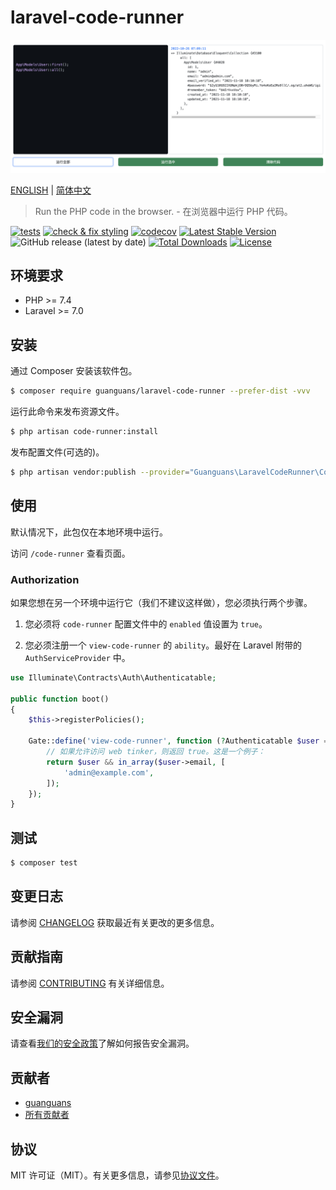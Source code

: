 # laravel-code-runner

![](docs/usage.png)

[ENGLISH](README.md) | [简体中文](README-zh_CN.md)

> Run the PHP code in the browser. - 在浏览器中运行 PHP 代码。

[![tests](https://github.com/guanguans/laravel-code-runner/workflows/tests/badge.svg)](https://github.com/guanguans/laravel-code-runner/actions)
[![check & fix styling](https://github.com/guanguans/laravel-code-runner/actions/workflows/php-cs-fixer.yml/badge.svg)](https://github.com/guanguans/laravel-code-runner/actions)
[![codecov](https://codecov.io/gh/guanguans/laravel-code-runner/branch/main/graph/badge.svg?token=URGFAWS6S4)](https://codecov.io/gh/guanguans/laravel-code-runner)
[![Latest Stable Version](https://poser.pugx.org/guanguans/laravel-code-runner/v)](//packagist.org/packages/guanguans/laravel-code-runner)
![GitHub release (latest by date)](https://img.shields.io/github/v/release/guanguans/laravel-code-runner)
[![Total Downloads](https://poser.pugx.org/guanguans/laravel-code-runner/downloads)](//packagist.org/packages/guanguans/laravel-code-runner)
[![License](https://poser.pugx.org/guanguans/laravel-code-runner/license)](//packagist.org/packages/guanguans/laravel-code-runner)

## 环境要求

* PHP >= 7.4
* Laravel >= 7.0

## 安装

通过 Composer 安装该软件包。

```bash
$ composer require guanguans/laravel-code-runner --prefer-dist -vvv
```

运行此命令来发布资源文件。

```bash
$ php artisan code-runner:install
```

发布配置文件(可选的)。

```bash
$ php artisan vendor:publish --provider="Guanguans\LaravelCodeRunner\CodeRunnerServiceProvider" --tag="code-runner-config"
```

## 使用

默认情况下，此包仅在本地环境中运行。

访问 `/code-runner` 查看页面。

### Authorization

如果您想在另一个环境中运行它（我们不建议这样做），您必须执行两个步骤。

1. 您必须将 `code-runner` 配置文件中的 `enabled` 值设置为 `true`。

2. 您必须注册一个 `view-code-runner` 的 `ability`。最好在 Laravel 附带的 `AuthServiceProvider` 中。

```php
use Illuminate\Contracts\Auth\Authenticatable;

public function boot()
{
    $this->registerPolicies();

    Gate::define('view-code-runner', function (?Authenticatable $user = null) {
        // 如果允许访问 web tinker，则返回 true。这是一个例子：
        return $user && in_array($user->email, [
            'admin@example.com',
        ]);
    });
}
```

## 测试

```bash
$ composer test
```

## 变更日志

请参阅 [CHANGELOG](CHANGELOG.md) 获取最近有关更改的更多信息。

## 贡献指南

请参阅 [CONTRIBUTING](.github/CONTRIBUTING.md) 有关详细信息。

## 安全漏洞

请查看[我们的安全政策](../../security/policy)了解如何报告安全漏洞。

## 贡献者

* [guanguans](https://github.com/guanguans)
* [所有贡献者](../../contributors)

## 协议

MIT 许可证（MIT）。有关更多信息，请参见[协议文件](LICENSE)。
